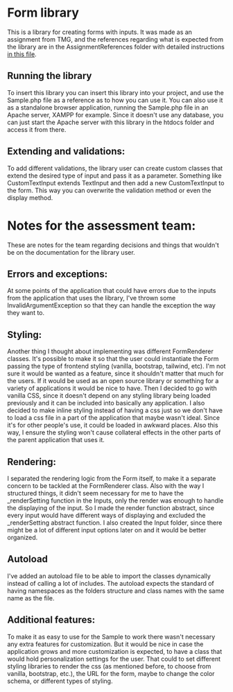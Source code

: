 # Form library

This is a library for creating forms with inputs. It was made as an assignment from TMG, and the references regarding what is expected from the library are in the AssignmentReferences folder with detailed instructions [in this file](AssignmentReferences/Instructions.txt).

## Running the library

To insert this library you can insert this library into your project, and use the Sample.php file as a reference as to how you can use it. You can also use it as a standalone browser application, running the Sample.php file in an Apache server, XAMPP for example. Since it doesn't use any database, you can just start the Apache server with this library in the htdocs folder and access it from there.

## Extending and validations:

To add different validations, the library user can create custom classes that extend the desired type of input and pass it as a parameter. Something like CustomTextInput extends TextInput and then add a new CustomTextInput to the form. This way you can overwrite the validation method or even the display method.

# Notes for the assessment team:

These are notes for the team regarding decisions and things that wouldn't be on the documentation for the library user.

## Errors and exceptions:

At some points of the application that could have errors due to the inputs from the application that uses the library, I've thrown some InvalidArgumentException so that they can handle the exception the way they want to.

## Styling:

Another thing I thought about implementing was different FormRenderer classes. It's possible to make it so that the user could instantiate the Form passing the type of frontend styling (vanilla, bootstrap, tailwind, etc). I'm not sure it would be wanted as a feature, since it shouldn't matter that much for the users. If it would be used as an open source library or something for a variety of applications it would be nice to have. Then I decided to go with vanilla CSS, since it doesn't depend on any styling library being loaded previously and it can be included into basically any application. I also decided to make inline styling instead of having a css just so we don't have to load a css file in a part of the application that maybe wasn't ideal. Since it's for other people's use, it could be loaded in awkward places. Also this way, I ensure the styling won't cause collateral effects in the other parts of the parent application that uses it.

## Rendering:

I separated the rendering logic from the Form itself, to make it a separate concern to be tackled at the FormRenderer class.
Also with the way I structured things, it didn't seem necessary for me to have the _renderSetting function in the Inputs, only the render was enough to handle the displaying of the input. So I made the render function abstract, since every input would have different ways of displaying and excluded the _renderSetting abstract function. I also created the Input folder, since there might be a lot of different input options later on and it would be better organized.

## Autoload

I've added an autoload file to be able to import the classes dynamically instead of calling a lot of includes. The autoload expects the standard of having namespaces as the folders structure and class names with the same name as the file.

## Additional features:

To make it as easy to use for the Sample to work there wasn't necessary any extra features for customization. But it would be nice in case the application grows and more customization is expected, to have a class that would hold personalization settings for the user. That could to set different styling libraries to render the css (as mentioned before, to choose from vanilla, bootstrap, etc.), the URL for the form, maybe to change the color schema, or different types of styling.
